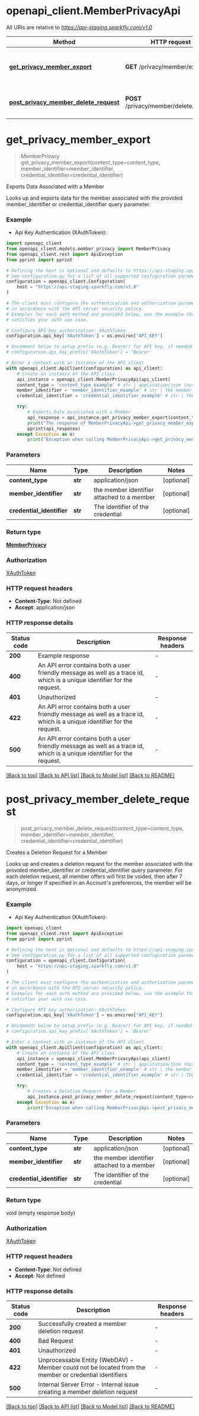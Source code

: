 # openapi_client.MemberPrivacyApi

All URIs are relative to *https://api-staging.sparkfly.com/v1.0*

Method | HTTP request | Description
------------- | ------------- | -------------
[**get_privacy_member_export**](MemberPrivacyApi.md#get_privacy_member_export) | **GET** /privacy/member/export | Exports Data Associated with a Member
[**post_privacy_member_delete_request**](MemberPrivacyApi.md#post_privacy_member_delete_request) | **POST** /privacy/member/delete_request | Creates a Deletion Request for a Member


# **get_privacy_member_export**
> MemberPrivacy get_privacy_member_export(content_type=content_type, member_identifier=member_identifier, credential_identifier=credential_identifier)

Exports Data Associated with a Member

Looks up and exports data for the member associated with the provided member_identifier or credential_identifier query parameter.

### Example

* Api Key Authentication (XAuthToken):

```python
import openapi_client
from openapi_client.models.member_privacy import MemberPrivacy
from openapi_client.rest import ApiException
from pprint import pprint

# Defining the host is optional and defaults to https://api-staging.sparkfly.com/v1.0
# See configuration.py for a list of all supported configuration parameters.
configuration = openapi_client.Configuration(
    host = "https://api-staging.sparkfly.com/v1.0"
)

# The client must configure the authentication and authorization parameters
# in accordance with the API server security policy.
# Examples for each auth method are provided below, use the example that
# satisfies your auth use case.

# Configure API key authorization: XAuthToken
configuration.api_key['XAuthToken'] = os.environ["API_KEY"]

# Uncomment below to setup prefix (e.g. Bearer) for API key, if needed
# configuration.api_key_prefix['XAuthToken'] = 'Bearer'

# Enter a context with an instance of the API client
with openapi_client.ApiClient(configuration) as api_client:
    # Create an instance of the API class
    api_instance = openapi_client.MemberPrivacyApi(api_client)
    content_type = 'content_type_example' # str | application/json (optional)
    member_identifier = 'member_identifier_example' # str | the member identifier attached to a member (optional)
    credential_identifier = 'credential_identifier_example' # str | The identifier of the credential (optional)

    try:
        # Exports Data Associated with a Member
        api_response = api_instance.get_privacy_member_export(content_type=content_type, member_identifier=member_identifier, credential_identifier=credential_identifier)
        print("The response of MemberPrivacyApi->get_privacy_member_export:\n")
        pprint(api_response)
    except Exception as e:
        print("Exception when calling MemberPrivacyApi->get_privacy_member_export: %s\n" % e)
```



### Parameters


Name | Type | Description  | Notes
------------- | ------------- | ------------- | -------------
 **content_type** | **str**| application/json | [optional] 
 **member_identifier** | **str**| the member identifier attached to a member | [optional] 
 **credential_identifier** | **str**| The identifier of the credential | [optional] 

### Return type

[**MemberPrivacy**](MemberPrivacy.md)

### Authorization

[XAuthToken](../README.md#XAuthToken)

### HTTP request headers

 - **Content-Type**: Not defined
 - **Accept**: application/json

### HTTP response details

| Status code | Description | Response headers |
|-------------|-------------|------------------|
**200** | Example response |  -  |
**400** | An API error contains both a user friendly message as well as a trace id, which is a unique identifier for the request.  |  -  |
**401** | Unauthorized |  -  |
**422** | An API error contains both a user friendly message as well as a trace id, which is a unique identifier for the request.  |  -  |
**500** | An API error contains both a user friendly message as well as a trace id, which is a unique identifier for the request.  |  -  |

[[Back to top]](#) [[Back to API list]](../README.md#documentation-for-api-endpoints) [[Back to Model list]](../README.md#documentation-for-models) [[Back to README]](../README.md)

# **post_privacy_member_delete_request**
> post_privacy_member_delete_request(content_type=content_type, member_identifier=member_identifier, credential_identifier=credential_identifier)

Creates a Deletion Request for a Member

Looks up and creates a deletion request for the member associated with the provided member_identifier or credential_identifier query parameter. For each deletion request, all member offers will first be voided, then after 7 days, or longer if specified in an Account's preferences, the member will be anonymized.

### Example

* Api Key Authentication (XAuthToken):

```python
import openapi_client
from openapi_client.rest import ApiException
from pprint import pprint

# Defining the host is optional and defaults to https://api-staging.sparkfly.com/v1.0
# See configuration.py for a list of all supported configuration parameters.
configuration = openapi_client.Configuration(
    host = "https://api-staging.sparkfly.com/v1.0"
)

# The client must configure the authentication and authorization parameters
# in accordance with the API server security policy.
# Examples for each auth method are provided below, use the example that
# satisfies your auth use case.

# Configure API key authorization: XAuthToken
configuration.api_key['XAuthToken'] = os.environ["API_KEY"]

# Uncomment below to setup prefix (e.g. Bearer) for API key, if needed
# configuration.api_key_prefix['XAuthToken'] = 'Bearer'

# Enter a context with an instance of the API client
with openapi_client.ApiClient(configuration) as api_client:
    # Create an instance of the API class
    api_instance = openapi_client.MemberPrivacyApi(api_client)
    content_type = 'content_type_example' # str | application/json (optional)
    member_identifier = 'member_identifier_example' # str | the member identifier attached to a member (optional)
    credential_identifier = 'credential_identifier_example' # str | The identifier of the credential (optional)

    try:
        # Creates a Deletion Request for a Member
        api_instance.post_privacy_member_delete_request(content_type=content_type, member_identifier=member_identifier, credential_identifier=credential_identifier)
    except Exception as e:
        print("Exception when calling MemberPrivacyApi->post_privacy_member_delete_request: %s\n" % e)
```



### Parameters


Name | Type | Description  | Notes
------------- | ------------- | ------------- | -------------
 **content_type** | **str**| application/json | [optional] 
 **member_identifier** | **str**| the member identifier attached to a member | [optional] 
 **credential_identifier** | **str**| The identifier of the credential | [optional] 

### Return type

void (empty response body)

### Authorization

[XAuthToken](../README.md#XAuthToken)

### HTTP request headers

 - **Content-Type**: Not defined
 - **Accept**: Not defined

### HTTP response details

| Status code | Description | Response headers |
|-------------|-------------|------------------|
**200** | Successfully created a member deletion request |  -  |
**400** | Bad Request |  -  |
**401** | Unauthorized |  -  |
**422** | Unprocessable Entity (WebDAV) - Member could not be located from the member or credential identifiers |  -  |
**500** | Internal Server Error - Internal issue creating a member deletion request |  -  |

[[Back to top]](#) [[Back to API list]](../README.md#documentation-for-api-endpoints) [[Back to Model list]](../README.md#documentation-for-models) [[Back to README]](../README.md)

